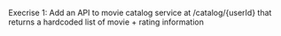 Execrise 1:
Add an API to movie catalog service at /catalog/{userId} that returns a hardcoded list of movie + rating information